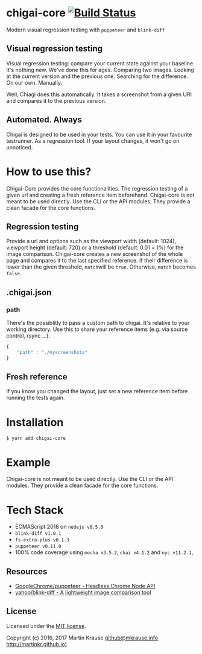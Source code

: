 # chigai-core [![Build Status](https://travis-ci.org/martinkr/chigai-core.svg?branch=master)](https://travis-ci.org/martinkr/chigai-core)
Modern visual regression testing with ```puppeteer``` and ```blink-diff```

## Visual regression testing
Visual regression testing: compare your current state against your baseline.
It's nothing new. We've done this for ages. Comparing two images. Looking at the current version and the previous one. Searching for the difference. On our own. Manually.

Well, Chiagi does this automatically. It takes a screenshot from a given URI and compares it to the previous version.

## Automated. Always
Chigai is designed to be used in your tests. You can use it in your favourite testrunner. As a regression tool. If your layout changes, it won't go on unnoticed.

# How to use this?
Chigai-Core provides the core functionalities. The regression testing of a given url and creating a fresh reference item beforehand.
Chigai-core is not meant to be used directly. Use the CLI or the API modules. They provide a clean facade for the core functions.

## Regression testing
Provide a url and options such as the viewport width (default: 1024), viewport height (default: 720) or a threshold (default: 0.01 = 1%) for the image comparison. Chigai-core creates a new screenshot of the whole page and compares it to the last specified reference. If their difference is lower than the given threshold, ```match```will be ```true```. Otherwise, ```match``` becomes ```false```.

## .chigai.json
### path
There's the possiblitly to pass a custom path to chigai. It's relative to your working directory.
Use this to share your reference items (e.g. via source control, rsync ...).
```JavaScript
{
	"path" : "./myscreenshots"
}
```

## Fresh reference
If you know  you changed the layout, just set a new reference item before running the tests again.

# Installation
```$ yarn add chigai-core```

# Example
Chigai-core is not meant to be used directly. Use the CLI or the API modules. They provide a clean facade for the core functions.

# Tech Stack
- ECMAScript 2018 on ```nodejs v8.5.0```
- ```blink-diff v1.0.1```
- ```fs-extra-plus v0.1.3```
- ```puppeteer v0.11.0```
- 100% code coverage using ```mocha v3.5.2```, ```chai v4.1.2``` and ```nyc v11.2.1```,

## Resources
- [GoogleChrome/puppeteer - Headless Chrome Node API](https://github.com/GoogleChrome/puppeteer)
- [yahoo/blink-diff - A lightweight image comparison tool](https://github.com/yahoo/blink-diff)

## License
Licensed under the [MIT license](http://www.opensource.org/licenses/mit-license.php).

Copyright (c) 2016, 2017 Martin Krause <github@mkrause.info> [http://martinkr.github.io)](http://martinkr.github.io)
